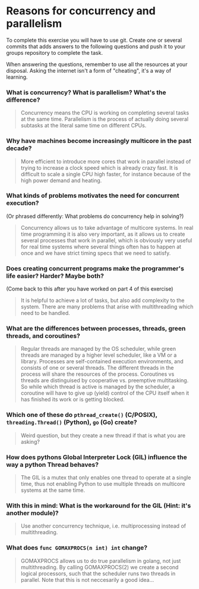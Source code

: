 # Reasons for concurrency and parallelism


To complete this exercise you will have to use git. Create one or several commits that adds answers to the following questions and push it to your groups repository to complete the task.

When answering the questions, remember to use all the resources at your disposal. Asking the internet isn't a form of "cheating", it's a way of learning.

 ### What is concurrency? What is parallelism? What's the difference?
 > Concurrency means the CPU is working on completing several tasks at the same time. Parallelism is the process of
 actually doing several subtasks at the literal same time on different CPUs.

 ### Why have machines become increasingly multicore in the past decade?
 > More efficient to introduce more cores that work in parallel instead of trying to increase a clock speed which is already crazy fast.
 It is difficult to scale a single CPU high faster, for instance because of the high power demand and heating.

 ### What kinds of problems motivates the need for concurrent execution?
 (Or phrased differently: What problems do concurrency help in solving?)
 > Concurrency allows us to take advantage of multicore systems. In real time programming it is also very important, as
 it allows us to create several processes that work in parallel, which is obviously very useful for real time systems where several
 things often has to happen at once and we have strict timing specs that we need to satisfy.

 ### Does creating concurrent programs make the programmer's life easier? Harder? Maybe both?
 (Come back to this after you have worked on part 4 of this exercise)
 > It is helpful to achieve a lot of tasks, but also add complexity to the system. There are many problems that arise with
 multithreading which need to be handled.

 ### What are the differences between processes, threads, green threads, and coroutines?
 > Regular threads are managed by the OS scheduler, while green threads are managed by a higher level scheduler, like a VM or a library.
 Processes are self-contained execution environments, and consists of one or several threads. The different threads in the process
 will share the resources of the process. Coroutines vs threads are distinguised by cooperative vs. preemptive multitasking. So while
 which thread is active is managed by the scheduler, a coroutine will have to give up (yield) control of the CPU itself when it has finished
 its work or is getting blocked.

 ### Which one of these do `pthread_create()` (C/POSIX), `threading.Thread()` (Python), `go` (Go) create?
 > Weird question, but they create a new thread if that is what you are asking?

 ### How does pythons Global Interpreter Lock (GIL) influence the way a python Thread behaves?
 > The GIL is a mutex that only enables one thread to operate at a single time, thus not enabling Python to use multiple threads
 on multicore systems at the same time.

 ### With this in mind: What is the workaround for the GIL (Hint: it's another module)?
 > Use another concurrency technique, i.e. multiprocessing instead of multithreading.

 ### What does `func GOMAXPROCS(n int) int` change?
 > GOMAXPROCS allows us to do true parallelism in golang, not just multithreading. By calling GOMAXPROCS(2) we create
 a second logical processors, such that the scheduler runs two threads in parallel. Note that this is not neccesarily a
 good idea...